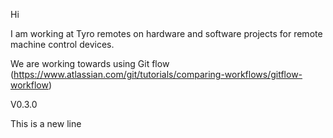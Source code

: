 Hi

I am working at Tyro remotes on hardware and software projects for remote machine control devices.

We are working towards using Git flow (https://www.atlassian.com/git/tutorials/comparing-workflows/gitflow-workflow)

V0.3.0

This is a new line